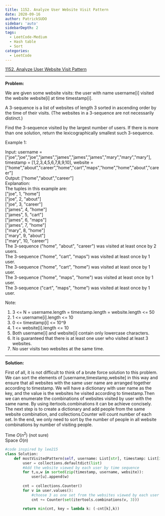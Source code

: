 ```yaml
---
title: 1152. Analyze User Website Visit Pattern
date: 2020-09-16
author: PatrickSUDO
sidebar: 'auto'
sidebarDepth: 2
tags: 
  - LeetCode-Medium
  - Hash table
  - Sort
categories:
  - LeetCode
---
```

[1152. Analyze User Website Visit Pattern](https://leetcode.com/problems/analyze-user-website-visit-pattern/)

---
**Problem:** <br/>

We are given some website visits: the user with name username[i] visited the website website[i] at time timestamp[i].

A 3-sequence is a list of websites of length 3 sorted in ascending order by the time of their visits.  (The websites in a 3-sequence are not necessarily distinct.)

Find the 3-sequence visited by the largest number of users. If there is more than one solution, return the lexicographically smallest such 3-sequence.

Example 1:

Input: username = ["joe","joe","joe","james","james","james","james","mary","mary","mary"], timestamp = [1,2,3,4,5,6,7,8,9,10], website = ["home","about","career","home","cart","maps","home","home","about","career"] </br>
Output: ["home","about","career"]</br>
Explanation: </br>
The tuples in this example are:</br>
["joe", 1, "home"]</br>
["joe", 2, "about"]</br>
["joe", 3, "career"]</br>
["james", 4, "home"]</br>
["james", 5, "cart"]</br>
["james", 6, "maps"]</br>
["james", 7, "home"]</br>
["mary", 8, "home"]</br>
["mary", 9, "about"]</br>
["mary", 10, "career"]</br>
The 3-sequence ("home", "about", "career") was visited at least once by 2 users.</br>
The 3-sequence ("home", "cart", "maps") was visited at least once by 1 user.</br>
The 3-sequence ("home", "cart", "home") was visited at least once by 1 user.</br>
The 3-sequence ("home", "maps", "home") was visited at least once by 1 user.</br>
The 3-sequence ("cart", "maps", "home") was visited at least once by 1 user.</br>

Note:

1. 3 <= N = username.length = timestamp.length = website.length <= 50
2. 1 <= username[i].length <= 10
3. 0 <= timestamp[i] <= 10^9
4. 1 <= website[i].length <= 10
5. Both username[i] and website[i] contain only lowercase characters.
6. It is guaranteed that there is at least one user who visited at least 3 websites.
7. No user visits two websites at the same time.

---
**Solution:** <br/>

First of all, it is not difficult to think of a brute force solution to this problem. We can sort the elements of [username,timestamp,website] in this way and ensure that all websites with the same user name are arranged together according to timestamp. We will have a dictionary with user name as the key, and the value is the websites he visited according to timestamp.Then we can enumerate the combinations of websites visited by user with the same name. By using itertools.combinations it can be achieve concisely. The next step is to create a dictionary and add people from the same website combination, and collections.Counter will count number of each set. In the end, we only need to sort by the number of people in all website combinations by number of visiting people. 

Time $O(n^2)$ (not sure)</br>
Space $O(n)$

```python
#code inspired by lee215
class Solution:
    def mostVisitedPattern(self, username: List[str], timestamp: List[int], website: List[str]) -> List[str]:
        user = collections.defaultdict(list)
        #Add the website viewed by each user by time sequence
        for t,u,w in sorted(zip(timestamp, username, website)):
            user[u].append(w)
        
        cnt = collections.Counter()
        for v in user.values():
            #choose 3 as one set from the websites viewed by each user
            cnt += Counter(set(itertools.combinations(v, 3)))
            
        return min(cnt, key = lambda k: (-cnt[k],k))
```
